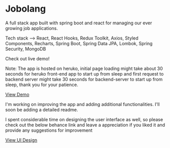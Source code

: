 <h1>Jobolang </h1>
  
<p>A full stack app built with spring boot and react for managing our ever growing job applications. </p>
  
 <p>
Tech stack -–> React, React Hooks, Redux Toolkit, Axios, Styled Components, Recharts, Spring Boot, Spring Data JPA, Lombok, Spring Security, MongoDB
</p>
 
<p>Check out live demo!</p>
<p> Note: The app is hosted on heruko, initial page loading might take about 30 seconds for heruko front-end app to start up from sleep and first request to backend server might take 30 seconds for backend-server to start up from sleep, thank you for your patience.</p>
<a href="https://jobolang.herokuapp.com/" target=”_blank”>View Demo</a>
<p></p>
<p></p>
<p>I'm working on improving the app and adding additional functionalities. I'll soon be adding a detailed readme. </p>
 
<p>I spent considerable time on designing the user interface as well, so please check out the below behance link and leave a appreciation if you liked it and provide any suggestions for improvement</p>
<a href="https://www.behance.net/gallery/143349711/Jobolang-Application-Landing-Page" target=”_blank”>View UI Design</a>
 
